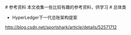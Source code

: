 # 参考资料
本文收集一些比较有趣的参考资料，供学习
# 总体类

* HyperLedger下一代总账架构提案

http://blog.csdn.net/sportshark/article/details/52571712
